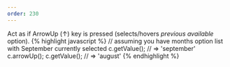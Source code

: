 ```yaml
---
order: 230
---
```

Act as if ArrowUp (↑) key is pressed (selects/hovers *previous available* option).
{% highlight javascript %}
// assuming you have months option list with September currently selected
c.getValue(); // => 'september'
c.arrowUp();
c.getValue(); // => 'august'
{% endhighlight %}